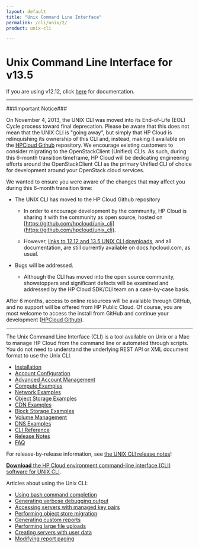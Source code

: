 ```yaml
---
layout: default
title: "Unix Command Line Interface"
permalink: /cli/unix/2/
product: unix-cli

---
```

# Unix Command Line Interface for v13.5

If you are using v12.12, click [here](https://docs.hpcloud.com/cli/unix) for documentation.
___________________

###Important Notice###

On November 4, 2013, the UNIX CLI was moved into its End-of-Life (EOL) Cycle process toward final deprecation. Please be aware that this does not mean that the UNIX CLI is "going away", but simply that HP Cloud is relinquishing its ownership of this CLI and, instead, making it available on the [HPCloud Github](https://github.com/hpcloud/unix_cli) repository. We encourage existing customers to consider migrating to the OpenStackClient (Unified) CLIs. As such, during this 6-month transition timeframe, HP Cloud will be dedicating engineering efforts around the OpenStackClient CLI as the primary Unified CLI of choice for development around your OpenStack cloud services.

We wanted to ensure you were aware of the changes that may affect you during this 6-month transition time:

+ The UNIX CLI has moved to the HP Cloud Github repository

  + In order to encourage development by the community, HP Cloud is sharing it with the community as open source, hosted on [https://github.com/hpcloud/unix_cli](https://github.com/hpcloud/unix_cli).
 
  + However, [links to 12.12 and 13.5 UNIX CLI downloads](#downloads), and all documentation, are still currently available on docs.hpcloud.com, as usual.

+ Bugs will be addressed.
 
  + Although the CLI has moved into the open source community, showstoppers and significant defects will be examined and addressed by the HP Cloud SDK/CLI team on a case-by-case basis.

After 6 months, access to online resources will be available through GitHub, and no support will be offered from HP Public Cloud. Of course, you are most welcome to access the install from GitHub and continue your development ([HPCloud Github](https://github.com/hpcloud/unix_cli)).
_________________________________________

The Unix Command Line Interface (CLI) is a tool available on Unix or a Mac to manage HP Cloud from the command line or automated through scripts.  You do not need to understand the underlying REST API or XML document format to use the Unix CLI.

* [Installation](/cli/unix/install)
* [Account Configuration](/cli/unix/2/configuration)
* [Advanced Account Management](/cli/unix/2/account-management)
* [Compute Examples](/cli/unix/2/compute)
* [Network Examples](/cli/unix/network)
* [Object Storage Examples](/cli/unix/2/object-storage)
* [CDN Examples](/cli/unix/2/cdn)
* [Block Storage Examples](/cli/unix/2/block-storage)
* [Volume Management](/block-storage/volume)
* [DNS Examples](/cli/unix/2/dns)
* [CLI Reference](/cli/unix/2/reference)
* [Release Notes](/cli/unix/release-notes)
* [FAQ](/faq#UnixCLI)

For release-by-release information, see [the UNIX CLI release notes](/cli/unix/release-notes)!

[**Download** the HP Cloud environment command-line interface (CLI) software for UNIX CLI](/file/hpcloud.gem).

 Articles about using the Unix CLI:

* [Using bash command completion](/cli/unix/articles/complete)
* [Generating verbose debugging output](/cli/unix/articles/debugging)
* [Accessing servers with managed key pairs](/cli/unix/articles/managedkeypairs)
* [Performing object store migration](/cli/unix/articles/migration)
* [Generating custom reports](/cli/unix/articles/reports)
* [Performing large file uploads](/cli/unix/articles/large)
* [Creating servers with user data](/cli/unix/articles/userdata)
* [Modifying report paging](/cli/unix/articles/paging)
